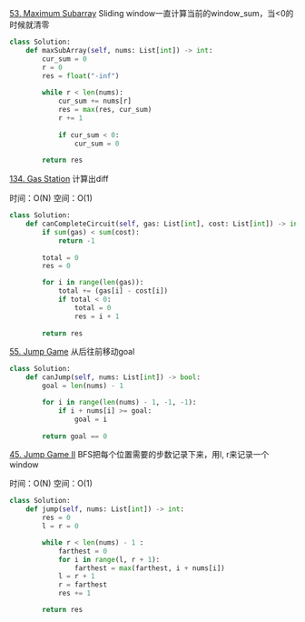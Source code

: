[53. Maximum Subarray](https://leetcode.com/problems/maximum-subarray/)
Sliding window一直计算当前的window_sum，当<0的时候就清零

```py
class Solution:
    def maxSubArray(self, nums: List[int]) -> int:
        cur_sum = 0
        r = 0
        res = float("-inf")
        
        while r < len(nums):
            cur_sum += nums[r]
            res = max(res, cur_sum)
            r += 1
            
            if cur_sum < 0:
                cur_sum = 0
        
        return res
```


[134. Gas Station](https://leetcode.com/problems/gas-station/)
计算出diff

时间：O(N)
空间：O(1)

```py
class Solution:
    def canCompleteCircuit(self, gas: List[int], cost: List[int]) -> int:
        if sum(gas) < sum(cost):
            return -1
        
        total = 0
        res = 0

        for i in range(len(gas)):
            total += (gas[i] - cost[i])
            if total < 0:
                total = 0
                res = i + 1
        
        return res
```

[55. Jump Game](https://leetcode.com/problems/jump-game/)
从后往前移动goal

```py
class Solution:
    def canJump(self, nums: List[int]) -> bool:
        goal = len(nums) - 1

        for i in range(len(nums) - 1, -1, -1):
            if i + nums[i] >= goal:
                goal = i 
        
        return goal == 0

```

[45. Jump Game II](https://leetcode.com/problems/jump-game-ii/)
BFS把每个位置需要的步数记录下来，用l, r来记录一个window

时间：O(N)
空间：O(1)
```py
class Solution:
    def jump(self, nums: List[int]) -> int:
        res = 0
        l = r = 0

        while r < len(nums) - 1 :
            farthest = 0
            for i in range(l, r + 1):
                farthest = max(farthest, i + nums[i])
            l = r + 1
            r = farthest
            res += 1

        return res

```